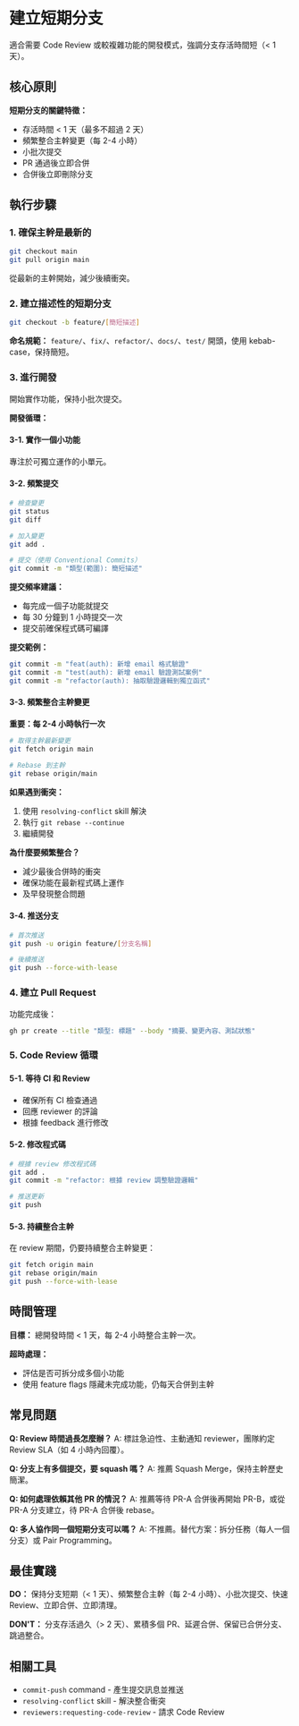 # 建立短期分支

適合需要 Code Review 或較複雜功能的開發模式，強調分支存活時間短（< 1 天）。

## 核心原則

**短期分支的關鍵特徵：**
- 存活時間 < 1 天（最多不超過 2 天）
- 頻繁整合主幹變更（每 2-4 小時）
- 小批次提交
- PR 通過後立即合併
- 合併後立即刪除分支

## 執行步驟

### 1. 確保主幹是最新的

```bash
git checkout main
git pull origin main
```

從最新的主幹開始，減少後續衝突。

### 2. 建立描述性的短期分支

```bash
git checkout -b feature/[簡短描述]
```

**命名規範：** `feature/`、`fix/`、`refactor/`、`docs/`、`test/` 開頭，使用 kebab-case，保持簡短。

### 3. 進行開發

開始實作功能，保持小批次提交。

**開發循環：**

#### 3-1. 實作一個小功能

專注於可獨立運作的小單元。

#### 3-2. 頻繁提交

```bash
# 檢查變更
git status
git diff

# 加入變更
git add .

# 提交（使用 Conventional Commits）
git commit -m "類型(範圍): 簡短描述"
```

**提交頻率建議：**
- 每完成一個子功能就提交
- 每 30 分鐘到 1 小時提交一次
- 提交前確保程式碼可編譯

**提交範例：**
```bash
git commit -m "feat(auth): 新增 email 格式驗證"
git commit -m "test(auth): 新增 email 驗證測試案例"
git commit -m "refactor(auth): 抽取驗證邏輯到獨立函式"
```

#### 3-3. 頻繁整合主幹變更

**重要：每 2-4 小時執行一次**

```bash
# 取得主幹最新變更
git fetch origin main

# Rebase 到主幹
git rebase origin/main
```

**如果遇到衝突：**
1. 使用 `resolving-conflict` skill 解決
2. 執行 `git rebase --continue`
3. 繼續開發

**為什麼要頻繁整合？**
- 減少最後合併時的衝突
- 確保功能在最新程式碼上運作
- 及早發現整合問題

#### 3-4. 推送分支

```bash
# 首次推送
git push -u origin feature/[分支名稱]

# 後續推送
git push --force-with-lease
```

### 4. 建立 Pull Request

功能完成後：

```bash
gh pr create --title "類型: 標題" --body "摘要、變更內容、測試狀態"
```

### 5. Code Review 循環

#### 5-1. 等待 CI 和 Review

- 確保所有 CI 檢查通過
- 回應 reviewer 的評論
- 根據 feedback 進行修改

#### 5-2. 修改程式碼

```bash
# 根據 review 修改程式碼
git add .
git commit -m "refactor: 根據 review 調整驗證邏輯"

# 推送更新
git push
```

#### 5-3. 持續整合主幹

在 review 期間，仍要持續整合主幹變更：

```bash
git fetch origin main
git rebase origin/main
git push --force-with-lease
```


## 時間管理

**目標：** 總開發時間 < 1 天，每 2-4 小時整合主幹一次。

**超時處理：**
- 評估是否可拆分成多個小功能
- 使用 feature flags 隱藏未完成功能，仍每天合併到主幹

## 常見問題

**Q: Review 時間過長怎麼辦？**
A: 標註急迫性、主動通知 reviewer，團隊約定 Review SLA（如 4 小時內回覆）。

**Q: 分支上有多個提交，要 squash 嗎？**
A: 推薦 Squash Merge，保持主幹歷史簡潔。

**Q: 如何處理依賴其他 PR 的情況？**
A: 推薦等待 PR-A 合併後再開始 PR-B，或從 PR-A 分支建立，待 PR-A 合併後 rebase。

**Q: 多人協作同一個短期分支可以嗎？**
A: 不推薦。替代方案：拆分任務（每人一個分支）或 Pair Programming。

## 最佳實踐

**DO：** 保持分支短期（< 1 天）、頻繁整合主幹（每 2-4 小時）、小批次提交、快速 Review、立即合併、立即清理。

**DON'T：** 分支存活過久（> 2 天）、累積多個 PR、延遲合併、保留已合併分支、跳過整合。

## 相關工具

- `commit-push` command - 產生提交訊息並推送
- `resolving-conflict` skill - 解決整合衝突
- `reviewers:requesting-code-review` - 請求 Code Review
